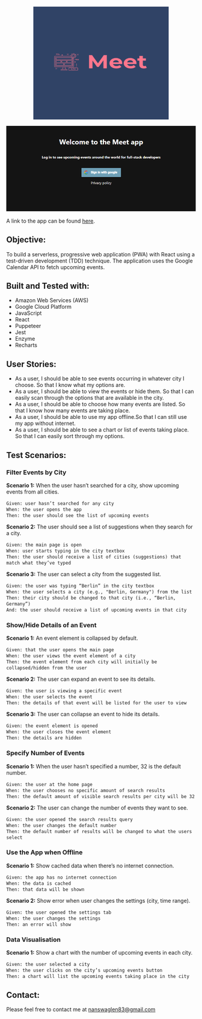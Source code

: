 <p align="center">
  <img width="360" height="300" src="public/meet-app-512.png">
</p>

![welcomescreen](public\welcomescreen.png)

A link to the app can be found [here](https://rswager83.github.io/meet_/).

## Objective: 
To build a serverless, progressive web application (PWA) with React using a
test-driven development (TDD) technique. The application uses the Google
Calendar API to fetch upcoming events.

## Built and Tested with:
- Amazon Web Services (AWS)
- Google Cloud Platform
- JavaScript
- React
- Puppeteer
- Jest
- Enzyme
- Recharts

## User Stories:

* As a user, I should be able to see events occurring in whatever city I choose. So that I know what my options are.<br>
* As a user, I should be able to view the events or hide them. So that I can easily scan through the options that are available in the city.<br>
* As a user, I should be able to choose how many events are listed. So that I know how many events are taking place.
* As a user, I should be able to use my app offline.So that I can still use my app without internet.
* As a user, I should be able to see a chart or list of events taking place. So that I can easily sort through my options.

## Test Scenarios:

### Filter Events by City

**Scenario 1:** When the user hasn’t searched for a city, show upcoming events from all cities. 
```
Given: user hasn’t searched for any city
When: the user opens the app
Then: the user should see the list of upcoming events
```
**Scenario 2:** The user should see a list of suggestions when they search for a city. 
```
Given: the main page is open
When: user starts typing in the city textbox
Then: the user should receive a list of cities (suggestions) that match what they’ve typed
```
**Scenario 3:** The user can select a city from the suggested list. 
```
Given: the user was typing “Berlin” in the city textbox
When: the user selects a city (e.g., "Berlin, Germany") from the list
Then: their city should be changed to that city (i.e., “Berlin, Germany”) 
And: the user should receive a list of upcoming events in that city
```
### Show/Hide Details of an Event

**Scenario 1:**  An event element is collapsed by default.
```
Given: that the user opens the main page
When: the user views the event element of a city
Then: the event element from each city will initially be collapsed/hidden from the user
```
**Scenario 2:** The user can expand an event to see its details. 
```
Given: the user is viewing a specific event
When: the user selects the event 
Then: the details of that event will be listed for the user to view
```
**Scenario 3:** The user can collapse an event to hide its details. 
```
Given: the event element is opened
When: the user closes the event element
Then: the details are hidden
```
### Specify Number of Events

**Scenario 1:** When the user hasn’t specified a number, 32 is the default number.
```
Given: the user at the home page
When: the user chooses no specific amount of search results
Then: the default amount of visible search results per city will be 32
``` 
**Scenario 2:** The user can change the number of events they want to see. 
```
Given: the user opened the search results query
When: the user changes the default number
Then: the default number of results will be changed to what the users select
```
### Use the App when Offline

**Scenario 1:** Show cached data when there’s no internet connection. 
```
Given: the app has no internet connection
When: the data is cached
Then: that data will be shown
```
**Scenario 2:** Show error when user changes the settings (city, time range). 
```
Given: the user opened the settings tab
When: the user changes the settings 
Then: an error will show
```
### Data Visualisation

**Scenario 1:** Show a chart with the number of upcoming events in each city. 
```
Given: the user selected a city
When: the user clicks on the city’s upcoming events button
Then: a chart will list the upcoming events taking place in the city
```

## Contact:
Please feel free to contact me at nanswaglen83@gmail.com


